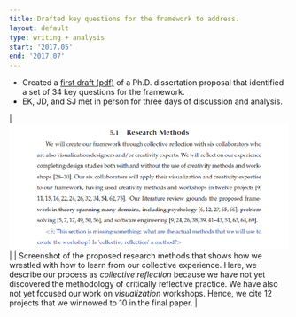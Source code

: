 ```yaml
---
title: Drafted key questions for the framework to address.
layout: default
type: writing + analysis
start: '2017.05'
end: '2017.07'
---
```

 - Created a [first draft (pdf)] of a Ph.D. dissertation proposal that identified a set of 34 key questions for the framework.
 - EK, JD, and SJ met in person for three days of discussion and analysis.

 | ![reflection](../assets/documents/2017.06-is-reflection-a-method.png) |
 | Screenshot of the proposed research methods that shows how we wrestled with how to learn from our collective experience. Here, we describe our process as _collective reflection_ because we have not yet discovered the methodology of critically reflective practice. We have also not yet focused our work on _visualization_ workshops. Hence, we cite 12 projects that we winnowed to 10 in the final paper. |

[first draft (pdf)]: ../assets/documents/2017.06-dissertation-proposal-for-discussion.pdf
